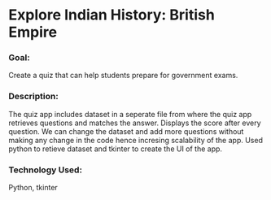 # Explore Indian History: British Empire
### Goal: 
Create a quiz that can help students prepare for government exams.
### Description: 
The quiz app includes dataset in a seperate file from where the quiz app retrieves questions and matches the answer. Displays the score after every question. We can change the dataset and add more questions without making any change in the code hence incresing scalability of the app. Used python to retieve dataset and tkinter to create the UI of the app.
### Technology Used:
Python, tkinter

